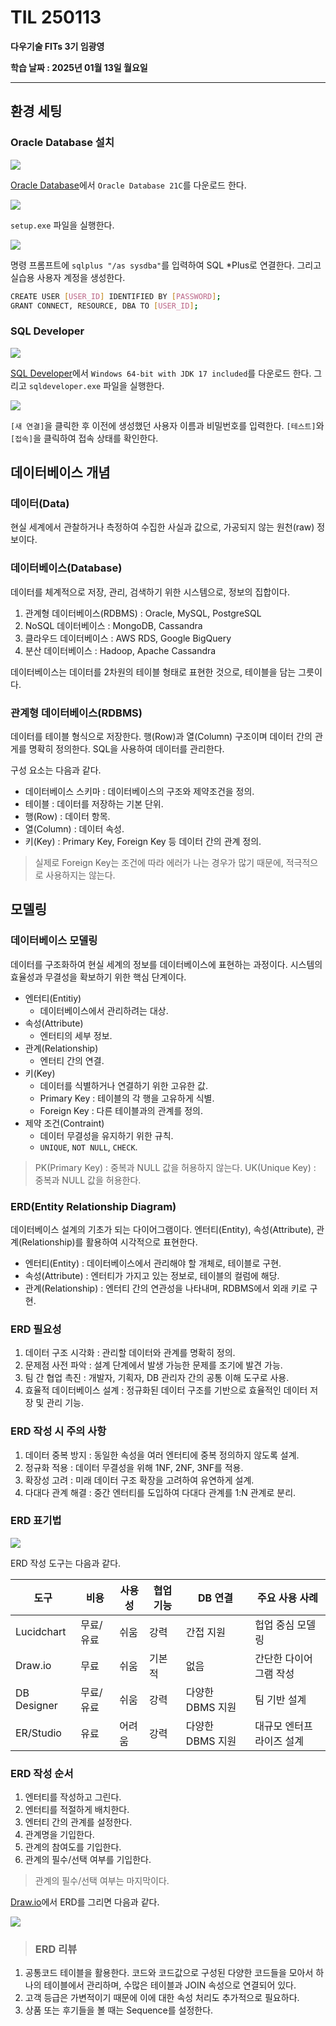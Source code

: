 # TIL 250113

**다우기술 FITs 3기 임광영**

**학습 날짜 : 2025년 01월 13일 월요일**

---

## 환경 세팅

### Oracle Database 설치
![](https://velog.velcdn.com/images/pyoung/post/3ee02817-4175-4855-9650-c28663eadca2/image.png)

[Oracle Database](https://www.oracle.com/database/technologies/xe-downloads.html)에서 `Oracle Database 21C`를 다운로드 한다.

![](https://velog.velcdn.com/images/pyoung/post/0d70a175-6d43-4e62-b85d-6ba693362089/image.png)

`setup.exe` 파일을 실행한다.

![](https://velog.velcdn.com/images/pyoung/post/d6b90134-1840-499e-aad1-20dc6b6b4422/image.png)

명령 프롬프트에 `sqlplus "/as sysdba"`를 입력하여 SQL *Plus로 연결한다. 그리고 실습용 사용자 계정을 생성한다.
```bash
CREATE USER [USER_ID] IDENTIFIED BY [PASSWORD];
GRANT CONNECT, RESOURCE, DBA TO [USER_ID];
```

### SQL Developer
![](https://velog.velcdn.com/images/pyoung/post/b14b03e9-31c4-403f-9390-3ffe7e60fe83/image.png)

[SQL Developer](https://www.oracle.com/database/sqldeveloper/technologies/download/)에서 `Windows 64-bit with JDK 17 included`를 다운로드 한다. 그리고 `sqldeveloper.exe` 파일을 실행한다.

![](https://velog.velcdn.com/images/pyoung/post/7a328334-a6fe-4d55-9736-6bc7f05b6537/image.png)

`[새 연결]`을 클릭한 후 이전에 생성했던 사용자 이름과 비밀번호를 입력한다. `[테스트]`와 `[접속]`을 클릭하여 접속 상태를 확인한다.

## 데이터베이스 개념

### 데이터(Data)
현실 세계에서 관찰하거나 측정하여 수집한 사실과 값으로, 가공되지 않는 원천(raw) 정보이다.

### 데이터베이스(Database)
데이터를 체계적으로 저장, 관리, 검색하기 위한 시스템으로, 정보의 집합이다.

1. 관계형 데이터베이스(RDBMS) : Oracle, MySQL, PostgreSQL
2. NoSQL 데이터베이스 : MongoDB, Cassandra
3. 클라우드 데이터베이스 : AWS RDS, Google BigQuery
4. 분산 데이터베이스 : Hadoop, Apache Cassandra

데이터베이스는 데이터를 2차원의 테이블 형태로 표현한 것으로, 테이블을 담는 그릇이다.

### 관계형 데이터베이스(RDBMS)
데이터를 테이블 형식으로 저장한다. 행(Row)과 열(Column) 구조이며 데이터 간의 관게를 명확히 정의한다. SQL을 사용하여 데이터를 관리한다.

구성 요소는 다음과 같다.
- 데이터베이스 스키마 : 데이터베이스의 구조와 제약조건을 정의.
- 테이블 : 데이터를 저장하는 기본 단위.
- 행(Row) : 데이터 항목.
- 열(Column) : 데이터 속성.
- 키(Key) : Primary Key, Foreign Key 등 데이터 간의 관계 정의.

> 실제로 Foreign Key는 조건에 따라 에러가 나는 경우가 많기 때문에, 적극적으로 사용하지는 않는다.

## 모델링

### 데이터베이스 모델링
데이터를 구조화하여 현실 세계의 정보를 데이터베이스에 표현하는 과정이다. 시스템의 효율성과 무결성을 확보하기 위한 핵심 단계이다.

- 엔터티(Entitiy)
  - 데이터베이스에서 관리하려는 대상.
- 속성(Attribute)
  - 엔터티의 세부 정보.
- 관계(Relationship)
  - 엔터티 간의 연결.
- 키(Key)
  - 데이터를 식별하거나 연결하기 위한 고유한 값.
  - Primary Key : 테이블의 각 행을 고유하게 식별.
  - Foreign Key : 다른 테이블과의 관계를 정의.
- 제약 조건(Contraint)
  - 데이터 무결성을 유지하기 위한 규칙.
  - `UNIQUE`, `NOT NULL`, `CHECK`.
  
> PK(Primary Key) : 중복과 NULL 값을 허용하지 않는다.
UK(Unique Key) : 중복과 NULL 값을 허용한다.

### ERD(Entity Relationship Diagram)
데이터베이스 설계의 기초가 되는 다이어그램이다. 엔터티(Entity), 속성(Attribute), 관계(Relationship)를 활용하여 시각적으로 표현한다.

- 엔터티(Entity) : 데이터베이스에서 관리해야 할 개체로, 테이블로 구현.
- 속성(Attribute) : 엔터티가 가지고 있는 정보로, 테이블의 컬럼에 해당.
- 관계(Relationship) : 엔터티 간의 연관성을 나타내며, RDBMS에서 외래 키로 구현.

### ERD 필요성
1. 데이터 구조 시각화 : 관리할 데이터와 관계를 명확히 정의.
2. 문제점 사전 파악 : 설계 단계에서 발생 가능한 문제를 조기에 발견 가능.
3. 팀 간 협업 촉진 : 개발자, 기획자, DB 관리자 간의 공통 이해 도구로 사용.
4. 효율적 데이터베이스 설계 : 정규화된 데이터 구조를 기반으로 효율적인 데이터 저장 및 관리 기능.

### ERD 작성 시 주의 사항
1. 데이터 중복 방지 : 동일한 속성을 여러 엔터티에 중복 정의하지 않도록 설계.
2. 정규화 적용 : 데이터 무결성을 위해 1NF, 2NF, 3NF를 적용.
3. 확장성 고려 : 미래 데이터 구조 확장을 고려하여 유연하게 설계.
4. 다대다 관계 해결 : 중간 엔터티를 도입하여 다대다 관계를 1:N 관계로 분리.

### ERD 표기법
![](https://velog.velcdn.com/images/pyoung/post/4b80da4f-2d21-4c80-8f84-5984fac9988d/image.png)

ERD 작성 도구는 다음과 같다.

|도구|비용|사용성|협업 기능|DB 연결|주요 사용 사례|
|---|---|---|---|---|---|
|Lucidchart|무료/유료|쉬움|강력|간접 지원|헙업 중심 모델링|
|Draw.io|무료|쉬움|기본적|없음|간단한 다이어그램 작성|
|DB Designer|무료/유료|쉬움|강력|다양한 DBMS 지원|팀 기반 설계|
|ER/Studio|유료|어려움|강력|다양한 DBMS 지원|대규모 엔터프라이즈 설계|

### ERD 작성 순서
1. 엔터티를 작성하고 그린다.
2. 엔터티를 적절하게 배치한다.
3. 엔터티 간의 관계를 설정한다.
4. 관계명을 기입한다.
5. 관계의 참여도를 기입한다.
6. 관계의 필수/선택 여부를 기입한다.

> 관계의 필수/선택 여부는 마지막이다.

[Draw.io](https://app.diagrams.net/)에서 ERD를 그리면 다음과 같다.

![](https://velog.velcdn.com/images/pyoung/post/cc3734ac-6d0d-47e6-bc7b-d7f645201c48/image.png)

> ### ERD 리뷰
1. 공통코드 테이블을 활용한다. 코드와 코드값으로 구성된 다양한 코드들을 모아서 하나의 테이블에서 관리하며, 수많은 테이블과 JOIN 속성으로 연결되어 있다.
2. 고객 등급은 가변적이기 때문에 이에 대한 속성 처리도 추가적으로 필요하다.
3. 상품 또는 후기들을 볼 때는 Sequence를 설정한다.